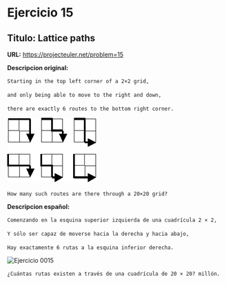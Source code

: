 Ejercicio 15
============

Titulo: Lattice paths
---------------------

**URL:** https://projecteuler.net/problem=15


**Descripcion original:**

    Starting in the top left corner of a 2×2 grid, 
    
    and only being able to move to the right and down, 
    
    there are exactly 6 routes to the bottom right corner.

![Ejercicio 0015](../../images/p015.gif)

    How many such routes are there through a 20×20 grid?


**Descripcion español:**

    Comenzando en la esquina superior izquierda de una cuadrícula 2 × 2,
    
    Y sólo ser capaz de moverse hacia la derecha y hacia abajo,
    
    Hay exactamente 6 rutas a la esquina inferior derecha.

![Ejercicio 0015](../../../images/p015.gif)

    ¿Cuántas rutas existen a través de una cuadrícula de 20 × 20? millón.
